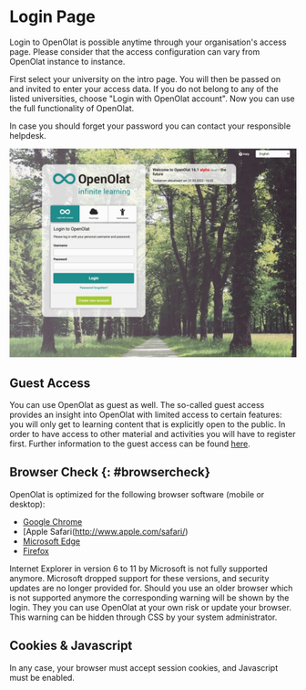 # Login Page

  

Login to OpenOlat is possible anytime through your organisation's access page.
Please consider that the access configuration can vary from OpenOlat instance
to instance.

First select your university on the intro page. You will then be passed on and
invited to enter your access data. If you do not belong to any of the listed
universities, choose "Login with OpenOlat account". Now you can use the full
functionality of OpenOlat.

In case you should forget your password you can contact your responsible
helpdesk.

![login](assets/loginscreen.jpg)

## Guest Access

You can use OpenOlat as guest as well. The so-called guest access provides an
insight into OpenOlat with limited access to certain features: you will only
get to learning content that is explicitly open to the public. In order to
have access to other material and activities you will have to register first.
Further information to the guest access can be found
[here](../access_roles_rights/guest_access.md).

## Browser Check {: #browsercheck}

OpenOlat is optimized for the following browser software (mobile or desktop):

  * [Google Chrome](http://www.google.com/chrome/)
  * [Apple Safari(http://www.apple.com/safari/)
  * [Microsoft Edge](https://www.microsoft.com/edge)
  * [Firefox](http://www.mozilla.org/firefox/)

Internet Explorer in version 6 to 11 by Microsoft is not fully
supported anymore. Microsoft dropped support for these versions, and security
updates are no longer provided for. Should you use an older browser which is
not supported anymore the corresponding warning will be shown by the login.
They you can use OpenOlat at your own risk or update your browser. This
warning can be hidden through CSS by your system administrator.  

## Cookies & Javascript

In any case, your browser must accept session cookies, and Javascript must be
enabled.

  

